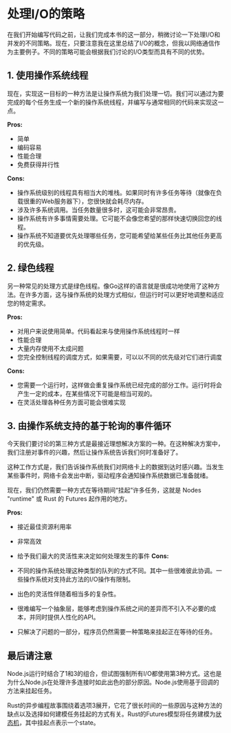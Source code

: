 # 处理I/O的策略

在我们开始编写代码之前，让我们完成本书的这一部分，稍微讨论一下处理I/O和并发的不同策略。现在，只要注意我在这里总结了I/O的概念，但我以网络通信作为主要例子。不同的策略可能会根据我们讨论的I/O类型而具有不同的优势。

## 1. 使用操作系统线程

现在，实现这一目标的一种方法是让操作系统为我们处理一切。我们可以通过为要完成的每个任务生成一个新的操作系统线程，并编写与通常相同的代码来实现这一点。

**Pros:**

- 简单
- 编码容易
- 性能合理
- 免费获得并行性

**Cons:**

- 操作系统级别的线程具有相当大的堆栈。如果同时有许多任务等待（就像在负载很重的Web服务器下），您很快就会耗尽内存。
- 涉及许多系统调用。当任务数量很多时，这可能会非常昂贵。
- 操作系统有许多事情需要处理。它可能不会像您希望的那样快速切换回您的线程。
- 操作系统不知道要优先处理哪些任务，您可能希望给某些任务比其他任务更高的优先级。

## 2. 绿色线程

另一种常见的处理方式是绿色线程。像Go这样的语言就是很成功地使用了这种方法。在许多方面，这与操作系统的处理方式相似，但运行时可以更好地调整和适应您的特定需求。

**Pros:**

- 对用户来说使用简单。代码看起来与使用操作系统线程时一样
- 性能合理
- 大量内存使用不太成问题
- 您完全控制线程的调度方式，如果需要，可以以不同的优先级对它们进行调度

**Cons:**

- 您需要一个运行时，这样做会重复操作系统已经完成的部分工作。运行时将会产生一定的成本，在某些情况下可能是相当可观的。
- 在灵活处理各种任务方面可能会很难实现

## 3. 由操作系统支持的基于轮询的事件循环

今天我们要讨论的第三种方式是最接近理想解决方案的一种。在这种解决方案中，我们注册对事件的兴趣，然后让操作系统告诉我们何时准备好了。

这种工作方式是，我们告诉操作系统我们对网络卡上的数据到达时感兴趣。当发生某些事件时，网络卡会发出中断，驱动程序会通知操作系统数据已准备就绪。

现在，我们仍然需要一种方式在等待期间“挂起”许多任务，这就是 Nodes "runtime" 或 Rust 的 Futures 起作用的地方。

**Pros:**

- 接近最佳资源利用率
- 非常高效
- 给予我们最大的灵活性来决定如何处理发生的事件
**Cons:**

- 不同的操作系统处理这种类型的队列的方式不同。其中一些很难彼此协调。一些操作系统对支持此方法的I/O操作有限制。
- 出色的灵活性伴随着相当多的复杂性。
- 很难编写一个抽象层，能够考虑到操作系统之间的差异而不引入不必要的成本，并同时提供人性化的API。
- 只解决了问题的一部分，程序员仍然需要一种策略来挂起正在等待的任务。

## 最后请注意

Node.js运行时结合了1和3的组合，但试图强制所有I/O都使用第3种方式。这也是为什么Node.js在处理许多连接时如此出色的部分原因。Node.js使用基于回调的方法来挂起任务。

Rust的异步编程故事围绕着选项3展开，它花了很长时间的一些原因与这种方法的缺点以及选择如何建模任务挂起的方式有关。Rust的Futures模型将任务建模为[状态机](https://en.wikipedia.org/wiki/Finite-state_machine)，其中挂起点表示一个state。
